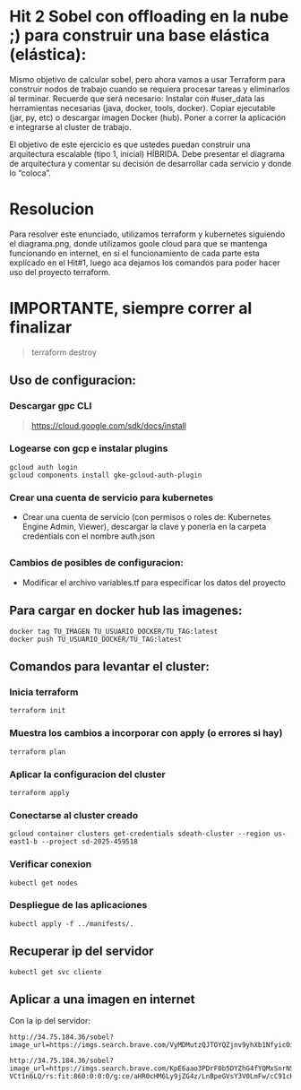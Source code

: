 # Hit 2 Sobel con offloading en la nube ;) para construir una base elástica (elástica):
Mismo objetivo de calcular sobel, pero ahora vamos a usar Terraform para construir nodos de trabajo cuando se requiera procesar tareas y eliminarlos al terminar. Recuerde que será necesario:
Instalar con #user_data las herramientas necesarias (java, docker, tools, docker).
Copiar ejecutable (jar, py, etc) o descargar imagen Docker (hub).
Poner a correr la aplicación e integrarse al cluster de trabajo.

El objetivo de este ejercicio es que ustedes puedan construir una arquitectura escalable (tipo 1, inicial) HÍBRIDA. Debe presentar el diagrama de arquitectura y comentar su decisión de desarrollar cada servicio y donde lo “coloca”.

# Resolucion

Para resolver este enunciado, utilizamos terraform y kubernetes siguiendo el diagrama.png, donde utilizamos goole cloud para que se mantenga funcionando en internet, en si el funcionamiento de cada parte esta explicado en el Hit#1, luego aca dejamos los comandos para poder hacer uso del proyecto terraform.

# IMPORTANTE, siempre correr al finalizar
>terraform destroy

## Uso de configuracion:

### Descargar gpc CLI
> https://cloud.google.com/sdk/docs/install

### Logearse con gcp e instalar plugins
```
gcloud auth login
gcloud components install gke-gcloud-auth-plugin
```

### Crear una cuenta de servicio para kubernetes
* Crear una cuenta de servicio (con permisos o roles de: Kubernetes Engine Admin, Viewer), descargar la clave y ponerla en la carpeta credentials con el nombre auth.json

##
### Cambios de posibles de configuracion:
* Modificar el archivo variables.tf para especificar los datos del proyecto

## Para cargar en docker hub las imagenes:
```
docker tag TU_IMAGEN TU_USUARIO_DOCKER/TU_TAG:latest
docker push TU_USUARIO_DOCKER/TU_TAG:latest
```

## Comandos para levantar el cluster:

### Inicia terraform
```
terraform init
```

### Muestra los cambios a incorporar con apply (o errores si hay)
```
terraform plan
```

### Aplicar la configuracion del cluster
```
terraform apply
```

### Conectarse al cluster creado
```
gcloud container clusters get-credentials sdeath-cluster --region us-east1-b --project sd-2025-459518
```

### Verificar conexion
```
kubectl get nodes
```

### Despliegue de las aplicaciones
```
kubectl apply -f ../manifests/.
```

## Recuperar ip del servidor
```
kubectl get svc cliente
```

## Aplicar a una imagen en internet
Con la ip del servidor:
```
http://34.75.184.36/sobel?image_url=https://imgs.search.brave.com/VyMDMutzQJTOYQZjnv9yhXb1NfyicOiLlexCkDe58KU/rs:fit:860:0:0:0/g:ce/aHR0cHM6Ly9zMS5z/aWduaWZpY2Fkb3Mu/Y29tL2ZvdG8vaW1h/Z2VuLWluaWNpby1j/a2UuanBnP2NsYXNz/PWFydGljbGU

http://34.75.184.36/sobel?image_url=https://imgs.search.brave.com/KpE6aao3PDrF0b5DYZhG4fYQMxSnrNSS43-VCt1n6LQ/rs:fit:860:0:0:0/g:ce/aHR0cHM6Ly9jZG4z/LnBpeGVsY3V0LmFw/cC91cHNjYWxlX2Fm/dGVyXzJfNWY3N2Rh/YjkwYy5qcGc&n_parts=6
```